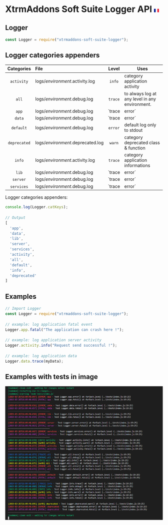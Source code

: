 # XtrmAddons Soft Suite Logger API [![fr-FR](https://github.com/shim-sao/assets/blob/master/images/france-flag-icon-16.png)](README.fr-FR.md)

## Logger

```js
const Logger = require("xtrmaddons-soft-suite-logger");
```

## Logger categories appenders

| Categories | File | Level | Uses |
|:----------:|:-----|:-----:| ---- |
|`activity`| logs/*environment*.activity.log| `info` | category application activity |
|`all`| logs/*environment*.debug.log| `trace` | to always log at any level in any environment. |
|`app`| logs/*environment*.debug.log| `trace|error` | category for application files |
|`data`| logs/*environment*.debug.log| `trace|error` | category for SQL & Data |
|`default`| logs/*environment*.debug.log| `error` | default log only to stdout |
|`deprecated`| logs/*environment*.deprecated.log| `warn` | category deprecated class & function |
|`info`| logs/*environment*.activity.log| `trace` | category application informations |
|`lib`| logs/*environment*.debug.log| `trace|error` | category application library |
|`server`| logs/*environment*.debug.log| `trace|error` | category application server |
|`services`| logs/*environment*.debug.log| `trace|error` | category application services & extensions |

Logger categories appenders:

```js
console.log(Logger.catKeys);

// Output
[
  'app',
  'data',
  'lib',
  'server',
  'services',
  'activity',
  'all',
  'default',
  'info',
  'deprecated'
]
```

## Examples

```js
// Import Logger
const Logger = require("xtrmaddons-soft-suite-logger");

// example: log application fatal event
Logger.app.fatal("The application can crash here !");

// example: log application server activity
Logger.activity.info("Request send successful !");

// example: log application data
Logger.data.trace(myData);
```

## Examples with tests in image

![Logger tests examples](logger-output-example.jpg "Logger tests examples output")